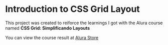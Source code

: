 # Introduction to CSS Grid Layout

This project was created to reiforce the learnings I got with the Alura course named **CSS Grid: Simplificando Layouts**

You can view the course result at [Alura Store](https://theawesomestorm.github.io/CSS-grid-layout-introduction/)
